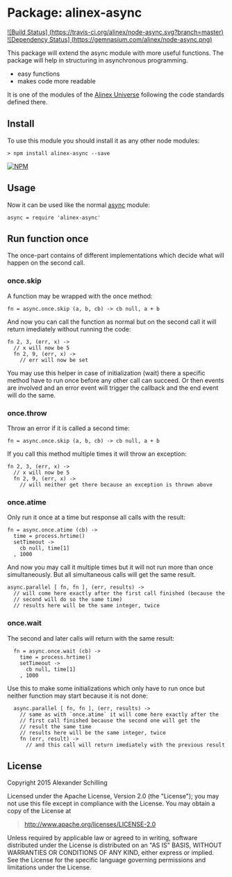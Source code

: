 Package: alinex-async
=================================================

[![Build Status] (https://travis-ci.org/alinex/node-async.svg?branch=master)](https://travis-ci.org/alinex/node-async)
[![Dependency Status] (https://gemnasium.com/alinex/node-async.png)](https://gemnasium.com/alinex/node-async)

This package will extend the async module with more useful functions. The package
will help in structuring in asynchronous programming.

- easy functions
- makes code more readable

It is one of the modules of the [Alinex Universe](http://alinex.github.io/node-alinex)
following the code standards defined there.



Install
-------------------------------------------------

To use this module you should install it as any other node modules:

    > npm install alinex-async --save

[![NPM](https://nodei.co/npm/alinex-async.png?downloads=true&stars=true)](https://nodei.co/npm/alinex-async/)


Usage
-------------------------------------------------

Now it can be used like the normal [async](https://github.com/caolan/async)
module:

    async = require 'alinex-async'


Run function once
-------------------------------------------------

The once-part contains of different implementations which decide what will
happen on the second call.

### once.skip

A function may be wrapped with the once method:

    fn = async.once.skip (a, b, cb) -> cb null, a + b

And now you can call the function as normal but on the second call it will
return imediately without running the code:

    fn 2, 3, (err, x) ->
      // x will now be 5
      fn 2, 9, (err, x) ->
        // err will now be set

You may use this helper in case of initialization (wait) there a specific
method have to run once before any other call can succeed. Or then events
are involved and an error event will trigger the callback and the end event will
do the same.

### once.throw

Throw an error if it is called a second time:

    fn = async.once.skip (a, b, cb) -> cb null, a + b

If you call this method multiple times it will throw an exception:

    fn 2, 3, (err, x) ->
      // x will now be 5
      fn 2, 9, (err, x) ->
        // will neither get there because an exception is thrown above

### once.atime

Only run it once at a time but response all calls with the result:

    fn = async.once.atime (cb) ->
      time = process.hrtime()
      setTimeout ->
        cb null, time[1]
      , 1000

And now you may call it multiple times but it will not run more than once
simultaneously. But all simultaneous calls will get the same result.

    async.parallel [ fn, fn ], (err, results) ->
      // will come here exactly after the first call finished (because the
      // second will do so the same time)
      // results here will be the same integer, twice

### once.wait

The second and later calls will return with the same result:

      fn = async.once.wait (cb) ->
        time = process.hrtime()
        setTimeout ->
          cb null, time[1]
        , 1000

Use this to make some initializations which only have to run once but neither
function may start because it is not done:

      async.parallel [ fn, fn ], (err, results) ->
        // same as with `once.atime` it will come here exactly after the
        // first call finished because the second one will get the
        // result the same time
        // results here will be the same integer, twice
        fn (err, result) ->
          // and this call will return imediately with the previous result


License
-------------------------------------------------

Copyright 2015 Alexander Schilling

Licensed under the Apache License, Version 2.0 (the "License");
you may not use this file except in compliance with the License.
You may obtain a copy of the License at

>  <http://www.apache.org/licenses/LICENSE-2.0>

Unless required by applicable law or agreed to in writing, software
distributed under the License is distributed on an "AS IS" BASIS,
WITHOUT WARRANTIES OR CONDITIONS OF ANY KIND, either express or implied.
See the License for the specific language governing permissions and
limitations under the License.

